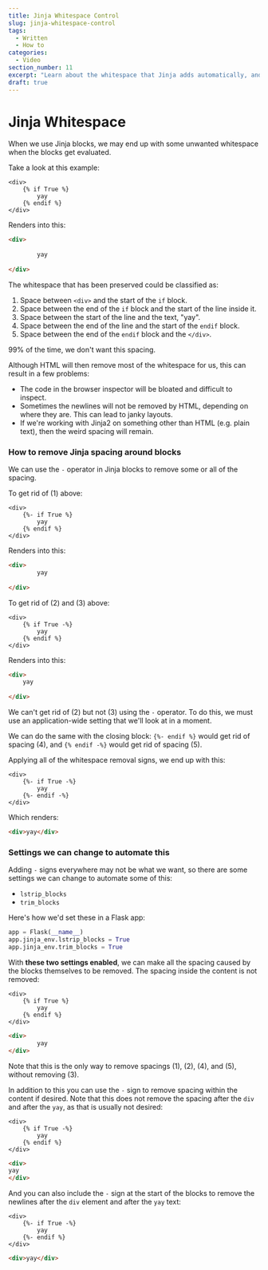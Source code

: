 ```yaml
---
title: Jinja Whitespace Control
slug: jinja-whitespace-control
tags:
  - Written
  - How to
categories:
  - Video
section_number: 11
excerpt: "Learn about the whitespace that Jinja adds automatically, and how to remove it if you don't want it!"
draft: true
---
```


# Jinja Whitespace

When we use Jinja blocks, we may end up with some unwanted whitespace when the blocks get evaluated.

Take a look at this example:

```jinja2
<div>
    {% if True %}
        yay
    {% endif %}
</div>
```

Renders into this:

```html
<div>
    
        yay
    
</div>
```

The whitespace that has been preserved could be classified as:

1. Space between `<div>` and the start of the `if` block.
2. Space between the end of the `if` block and the start of the line inside it.
3. Space between the start of the line and the text, "yay".
4. Space between the end of the line and the start of the `endif` block.
5. Space between the end of the `endif` block and the `</div>`.

99% of the time, we don't want this spacing.

Although HTML will then remove most of the whitespace for us, this can result in a few problems:

- The code in the browser inspector will be bloated and difficult to inspect.
- Sometimes the newlines will not be removed by HTML, depending on where they are. This can lead to janky layouts.
- If we're working with Jinja2 on something other than HTML (e.g. plain text), then the weird spacing will remain.

### How to remove Jinja spacing around blocks

We can use the `-` operator in Jinja blocks to remove some or all of the spacing.

To get rid of (1) above:

```jinja2
<div>
    {%- if True %}
        yay
    {% endif %}
</div>
```

Renders into this:

```html
<div>
        yay
    
</div>
```

To get rid of (2) and (3) above:

```jinja2
<div>
    {% if True -%}
        yay
    {% endif %}
</div>
```

Renders into this:

```html
<div>
    yay
    
</div>
```

We can't get rid of (2) but not (3) using the `-` operator. To do this, we must use an application-wide setting that we'll look at in a moment.

We can do the same with the closing block: `{%- endif %}` would get rid of spacing (4), and `{% endif -%}` would get rid of spacing (5).

Applying all of the whitespace removal signs, we end up with this:

```jinja2
<div>
    {%- if True -%}
        yay
    {%- endif -%}
</div>
```

Which renders:

```html
<div>yay</div>
```

### Settings we can change to automate this

Adding `-` signs everywhere may not be what we want, so there are some settings we can change to automate some of this:

- `lstrip_blocks`
- `trim_blocks`

Here's how we'd set these in a Flask app:

```python
app = Flask(__name__)
app.jinja_env.lstrip_blocks = True
app.jinja_env.trim_blocks = True
```

With **these two settings enabled**, we can make all the spacing caused by the blocks themselves to be removed. The spacing inside the content is not removed:

```jinja2
<div>
    {% if True %}
        yay
    {% endif %}
</div>
```

```html
<div>
        yay
</div>
```

Note that this is the only way to remove spacings (1), (2), (4), and (5), without removing (3).

In addition to this you can use the `-` sign to remove spacing within the content if desired. Note that this does not remove the spacing after the `div` and after the `yay`, as that is usually not desired:

```jinja2
<div>
    {% if True -%}
        yay
    {% endif %}
</div>
```

```html
<div>
yay
</div>
```

And you can also include the `-` sign at the start of the blocks to remove the newlines after the `div` element and after the `yay` text:

```jinja2
<div>
    {%- if True -%}
        yay
    {%- endif %}
</div>
```

```html
<div>yay</div>
```